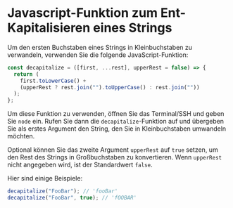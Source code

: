 # Javascript-Funktion zum Ent-Kapitalisieren eines Strings

Um den ersten Buchstaben eines Strings in Kleinbuchstaben zu verwandeln, verwenden Sie die folgende JavaScript-Funktion:

```js
const decapitalize = ([first, ...rest], upperRest = false) => {
  return (
    first.toLowerCase() +
    (upperRest ? rest.join("").toUpperCase() : rest.join(""))
  );
};
```

Um diese Funktion zu verwenden, öffnen Sie das Terminal/SSH und geben Sie `node` ein. Rufen Sie dann die `decapitalize`-Funktion auf und übergeben Sie als erstes Argument den String, den Sie in Kleinbuchstaben umwandeln möchten.

Optional können Sie das zweite Argument `upperRest` auf `true` setzen, um den Rest des Strings in Großbuchstaben zu konvertieren. Wenn `upperRest` nicht angegeben wird, ist der Standardwert `false`.

Hier sind einige Beispiele:

```js
decapitalize("FooBar"); // 'fooBar'
decapitalize("FooBar", true); // 'fOOBAR'
```
